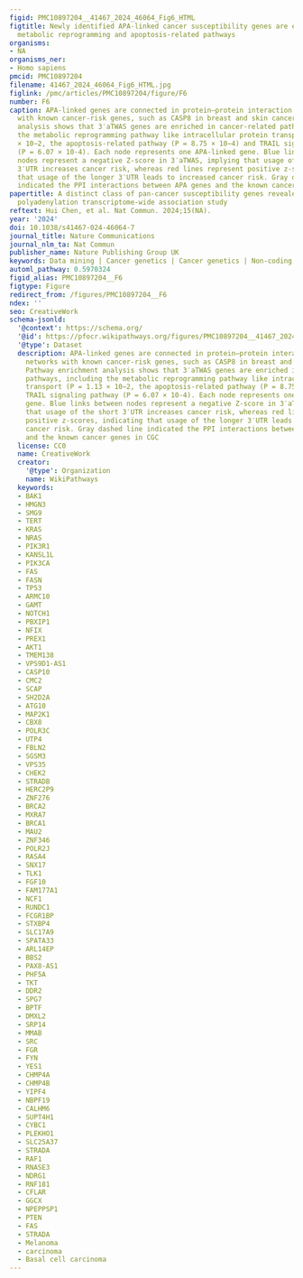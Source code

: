 ```yaml
---
figid: PMC10897204__41467_2024_46064_Fig6_HTML
figtitle: Newly identified APA-linked cancer susceptibility genes are enriched in
  metabolic reprogramming and apoptosis-related pathways
organisms:
- NA
organisms_ner:
- Homo sapiens
pmcid: PMC10897204
filename: 41467_2024_46064_Fig6_HTML.jpg
figlink: /pmc/articles/PMC10897204/figure/F6
number: F6
caption: APA-linked genes are connected in protein–protein interaction (PPI) networks
  with known cancer-risk genes, such as CASP8 in breast and skin cancer. Pathway enrichment
  analysis shows that 3′aTWAS genes are enriched in cancer-related pathways, including
  the metabolic reprogramming pathway like intracellular protein transport (P = 1.13
  × 10−2, the apoptosis-related pathway (P = 8.75 × 10−4) and TRAIL signaling pathway
  (P = 6.07 × 10-4). Each node represents one APA-linked gene. Blue links between
  nodes represent a negative Z-score in 3′aTWAS, implying that usage of the short
  3′UTR increases cancer risk, whereas red lines represent positive z-scores, indicating
  that usage of the longer 3′UTR leads to increased cancer risk. Gray dashed line
  indicated the PPI interactions between APA genes and the known cancer genes in CGC
papertitle: A distinct class of pan-cancer susceptibility genes revealed by an alternative
  polyadenylation transcriptome-wide association study
reftext: Hui Chen, et al. Nat Commun. 2024;15(NA).
year: '2024'
doi: 10.1038/s41467-024-46064-7
journal_title: Nature Communications
journal_nlm_ta: Nat Commun
publisher_name: Nature Publishing Group UK
keywords: Data mining | Cancer genetics | Cancer genetics | Non-coding RNAs
automl_pathway: 0.5970324
figid_alias: PMC10897204__F6
figtype: Figure
redirect_from: /figures/PMC10897204__F6
ndex: ''
seo: CreativeWork
schema-jsonld:
  '@context': https://schema.org/
  '@id': https://pfocr.wikipathways.org/figures/PMC10897204__41467_2024_46064_Fig6_HTML.html
  '@type': Dataset
  description: APA-linked genes are connected in protein–protein interaction (PPI)
    networks with known cancer-risk genes, such as CASP8 in breast and skin cancer.
    Pathway enrichment analysis shows that 3′aTWAS genes are enriched in cancer-related
    pathways, including the metabolic reprogramming pathway like intracellular protein
    transport (P = 1.13 × 10−2, the apoptosis-related pathway (P = 8.75 × 10−4) and
    TRAIL signaling pathway (P = 6.07 × 10-4). Each node represents one APA-linked
    gene. Blue links between nodes represent a negative Z-score in 3′aTWAS, implying
    that usage of the short 3′UTR increases cancer risk, whereas red lines represent
    positive z-scores, indicating that usage of the longer 3′UTR leads to increased
    cancer risk. Gray dashed line indicated the PPI interactions between APA genes
    and the known cancer genes in CGC
  license: CC0
  name: CreativeWork
  creator:
    '@type': Organization
    name: WikiPathways
  keywords:
  - BAK1
  - HMGN3
  - SMG9
  - TERT
  - KRAS
  - NRAS
  - PIK3R1
  - KANSL1L
  - PIK3CA
  - FAS
  - FASN
  - TP53
  - ARMC10
  - GAMT
  - NOTCH1
  - PBXIP1
  - NFIX
  - PREX1
  - AKT1
  - TMEM138
  - VPS9D1-AS1
  - CASP10
  - CMC2
  - SCAP
  - SH2D2A
  - ATG10
  - MAP2K1
  - CBX8
  - POLR3C
  - UTP4
  - FBLN2
  - SGSM3
  - VPS35
  - CHEK2
  - STRADB
  - HERC2P9
  - ZNF276
  - BRCA2
  - MXRA7
  - BRCA1
  - MAU2
  - ZNF346
  - POLR2J
  - RASA4
  - SNX17
  - TLK1
  - FGF10
  - FAM177A1
  - NCF1
  - RUNDC1
  - FCGR1BP
  - STXBP4
  - SLC17A9
  - SPATA33
  - ARL14EP
  - BBS2
  - PAX8-AS1
  - PHF5A
  - TKT
  - DDR2
  - SPG7
  - BPTF
  - DMXL2
  - SRP14
  - MMAB
  - SRC
  - FGR
  - FYN
  - YES1
  - CHMP4A
  - CHMP4B
  - YIPF4
  - NBPF19
  - CALHM6
  - SUPT4H1
  - CYBC1
  - PLEKHO1
  - SLC25A37
  - STRADA
  - RAF1
  - RNASE3
  - NDRG1
  - RNF181
  - CFLAR
  - GGCX
  - NPEPPSP1
  - PTEN
  - FAS
  - STRADA
  - Melanoma
  - carcinoma
  - Basal cell carcinoma
---
```

